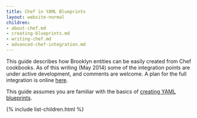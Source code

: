 ```yaml
---
title: Chef in YAML Blueprints
layout: website-normal
children:
- about-chef.md
- creating-blueprints.md
- writing-chef.md
- advanced-chef-integration.md
---
```


This guide describes how Brooklyn entities can be easily created from Chef cookbooks.
As of this writing (May 2014) some of the integration points are under active development,
and comments are welcome.
A plan for the full integration is online [here](https://docs.google.com/a/cloudsoftcorp.com/document/d/18ZwzmncbJgJeQjnSvMapTWg6N526cvGMz5jaqdkxMf8).  

This guide assumes you are familiar with the basics of [creating YAML blueprints](../).

{% include list-children.html %}
